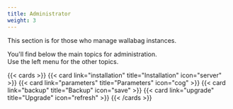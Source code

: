 ```yaml
---
title: Administrator
weight: 3
---
```


This section is for those who manage wallabag instances.

You'll find below the main topics for administration.  
Use the left menu for the other topics.

{{< cards >}}
  {{< card link="installation" title="Installation" icon="server" >}}
  {{< card link="parameters" title="Parameters" icon="cog" >}}
  {{< card link="backup" title="Backup" icon="save" >}}
  {{< card link="upgrade" title="Upgrade" icon="refresh" >}}
{{< /cards >}}
